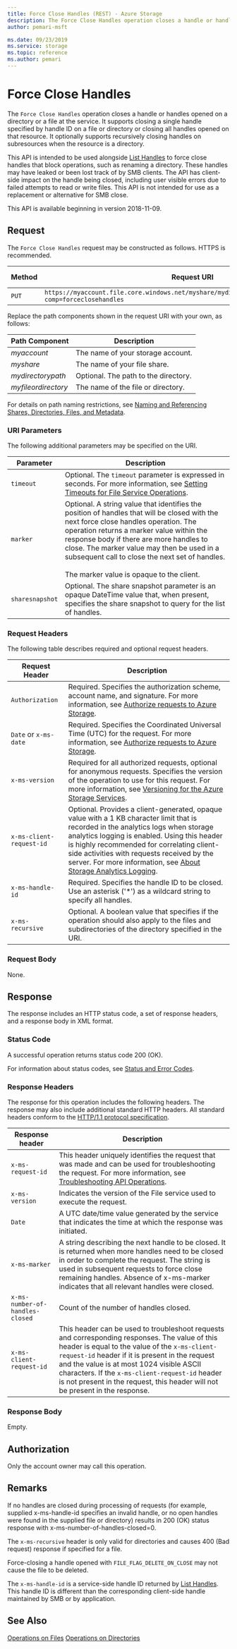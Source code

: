 ```yaml
---
title: Force Close Handles (REST) - Azure Storage
description: The Force Close Handles operation closes a handle or handles opened on a directory or a file at the service. It supports closing a single handle specified by handle ID on a file or directory or closing all handles opened on that resource. It optionally supports recursively closing handles on subresources when the resource is a directory.
author: pemari-msft

ms.date: 09/23/2019
ms.service: storage
ms.topic: reference
ms.author: pemari
---
```


# Force Close Handles

The `Force Close Handles` operation closes a handle or handles opened on a directory or a file at the service. It supports closing a single handle specified by handle ID on a file or directory or closing all handles opened on that resource. It optionally supports recursively closing handles on subresources when the resource is a directory.

This API is intended to be used alongside [List Handles](List-Handles.md) to force close handles that block operations, such as renaming a directory. These handles may have leaked or been lost track of by SMB clients. The API has client-side impact on the handle being closed, including user visible errors due to failed attempts to read or write files. This API is not intended for use as a replacement or alternative for SMB close.

This API is available beginning in version 2018-11-09.
  
## Request  
 The `Force Close Handles` request may be constructed as follows. HTTPS is recommended.  
  
|Method|Request URI|HTTP Version|  
|------------|-----------------|------------------|  
|`PUT`|`https://myaccount.file.core.windows.net/myshare/mydirectorypath/myfileordirectory?comp=forceclosehandles`|HTTP/1.1|  

Replace the path components shown in the request URI with your own, as follows:  
  
|Path Component|Description|  
|--------------------|-----------------|  
|*myaccount*|The name of your storage account.|  
|*myshare*|The name of your file share.|  
|*mydirectorypath*|Optional. The path to the directory.|
|*myfileordirectory*|The name of the file or directory.|
  
 For details on path naming restrictions, see [Naming and Referencing Shares, Directories, Files, and Metadata](Naming-and-Referencing-Shares--Directories--Files--and-Metadata.md).  
  
### URI Parameters  
 The following additional parameters may be specified on the URI.  
  
|Parameter|Description|  
|---------------|-----------------|
|`timeout`|Optional. The `timeout` parameter is expressed in seconds. For more information, see [Setting Timeouts for File Service Operations](Setting-Timeouts-for-File-Service-Operations.md).|
|`marker`|Optional. A string value that identifies the position of handles that will be closed with the next force close handles operation. The operation returns a marker value within the response body if there are more handles to close. The marker value may then be used in a subsequent call to close the next set of handles.<br /><br /> The marker value is opaque to the client.|
|`sharesnapshot`|Optional. The share snapshot parameter is an opaque DateTime value that, when present, specifies the share snapshot to query for the list of handles.|
  
### Request Headers  
 The following table describes required and optional request headers.  
  
|Request Header|Description|  
|--------------------|-----------------|  
|`Authorization`|Required. Specifies the authorization scheme, account name, and signature. For more information, see [Authorize requests to Azure Storage](authorize-requests-to-azure-storage.md).|  
|`Date` or `x-ms-date`|Required. Specifies the Coordinated Universal Time (UTC) for the request. For more information, see [Authorize requests to Azure Storage](authorize-requests-to-azure-storage.md).|  
|`x-ms-version`|Required for all authorized requests, optional for anonymous requests. Specifies the version of the operation to use for this request. For more information, see [Versioning for the Azure Storage Services](Versioning-for-the-Azure-Storage-Services.md).|
|`x-ms-client-request-id`|Optional. Provides a client-generated, opaque value with a 1 KB character limit that is recorded in the analytics logs when storage analytics logging is enabled. Using this header is highly recommended for correlating client-side activities with requests received by the server. For more information, see [About Storage Analytics Logging](About-Storage-Analytics-Logging.md).|
|`x-ms-handle-id`|Required. Specifies the handle ID to be closed. Use an asterisk ('*') as a wildcard string to specify all handles.|
|`x-ms-recursive`|Optional. A boolean value that specifies if the operation should also apply to the files and subdirectories of the directory specified in the URI.|
  
### Request Body  
 None.  
  
##  <a name="response"></a> Response  
 The response includes an HTTP status code, a set of response headers, and a response body in XML format.  
  
### Status Code  
 A successful operation returns status code 200 (OK).  
  
 For information about status codes, see [Status and Error Codes](Status-and-Error-Codes2.md).  
  
### Response Headers  
 The response for this operation includes the following headers. The response may also include additional standard HTTP headers. All standard headers conform to the [HTTP/1.1 protocol specification](http://go.microsoft.com/fwlink/?linkid=150478).  
  
|Response header|Description|  
|---------------------|-----------------|  
|`x-ms-request-id`|This header uniquely identifies the request that was made and can be used for troubleshooting the request. For more information, see [Troubleshooting API Operations](Troubleshooting-API-Operations.md).|  
|`x-ms-version`|Indicates the version of the File service used to execute the request.|  
|`Date`|A UTC date/time value generated by the service that indicates the time at which the response was initiated.|
|`x-ms-marker`|A string describing the next handle to be closed. It is returned when more handles need to be closed in order to complete the request. The string is used in subsequent requests to force close remaining handles. Absence of x-ms-marker indicates that all relevant handles were closed.|
|`x-ms-number-of-handles-closed`|Count of the number of handles closed.|
|`x-ms-client-request-id`|This header can be used to troubleshoot requests and corresponding responses. The value of this header is equal to the value of the `x-ms-client-request-id` header if it is present in the request and the value is at most 1024 visible ASCII characters. If the `x-ms-client-request-id` header is not present in the request, this header will not be present in the response.|  
  
### Response Body  
Empty.

##  <a name="authorization"></a> Authorization  
 Only the account owner may call this operation.  
  
## Remarks  
If no handles are closed during processing of requests (for example, supplied x-ms-handle-id specifies an invalid handle, or no open handles were found in the supplied file or directory) results in 200 (OK) status response with x-ms-number-of-handles-closed=0.

The `x-ms-recursive` header is only valid for directories and causes 400 (Bad request) response if specified for a file.

Force-closing a handle opened with `FILE_FLAG_DELETE_ON_CLOSE` may not cause the file to be deleted.

The `x-ms-handle-id` is a service-side handle ID returned by [List Handles](List-Handles.md). This handle ID is different than the corresponding client-side handle maintained by SMB or by application.
  
## See Also  
 [Operations on Files](Operations-on-Files.md)
 [Operations on Directories](Operations-on-Directories.md)
